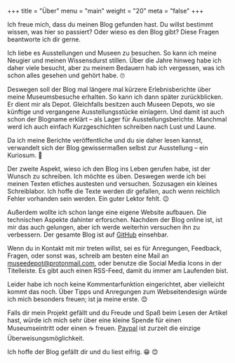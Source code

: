 +++
title = "Über"
menu = "main"
weight = "20"
meta = "false"
+++

Ich freue mich, dass du meinen Blog gefunden hast. Du willst bestimmt wissen, was hier so passiert? Oder wieso es den Blog gibt? Diese Fragen beantworte ich dir gerne.

Ich liebe es Ausstellungen und Museen zu besuchen. So kann ich meine Neugier und meinen Wissensdurst stillen. Über die Jahre hinweg habe ich daher viele besucht, aber zu meinem Bedauern hab ich vergessen, was ich schon alles gesehen und gehört habe. 🙄

Deswegen soll der Blog mal längere mal kürzere Erlebnisberichte über meine Museumsbesuche erhalten. So kann ich dann später zurückblicken. Er dient mir als Depot. Gleichfalls besitzen auch Museen Depots, wo sie künftige und vergangene Ausstellungsstücke einlagern. Und damit ist auch schon der Blogname erklärt – als Lager für Ausstellungsberichte. Manchmal werd ich auch einfach Kurzgeschichten schreiben nach Lust und Laune.

Da ich meine Berichte veröffentliche und du sie daher lesen kannst, verwandelt sich der Blog gewissermaßen selbst zur Ausstellung – ein Kuriosum. 🤔

Der zweite Aspekt, wieso ich den Blog ins Leben gerufen habe, ist der Wunsch zu schreiben. Ich möchte es üben. Deswegen werde ich bei meinen Texten etliches austesten und versuchen. Sozusagen ein kleines Schreiblabor. Ich hoffe die Texte werden dir gefallen, auch wenn reichlich Fehler vorhanden sein werden. Ein guter Lektor fehlt. 😉 

Außerdem wollte ich schon lange eine eigene Website aufbauen. Die technischen Aspekte dahinter erforschen. Nachdem der Blog online ist, ist mir das auch gelungen, aber ich werde weiterhin versuchen ihn zu verbessern. Der gesamte Blog ist auf [GitHub](https://github.com/museedepot/museedepot) einsehbar.

Wenn du in Kontakt mit mir treten willst, sei es für Anregungen, Feedback, Fragen, oder sonst was, schreib am besten eine Mail an [museedepot@protonmail.com](mailto:museedepot@protonmail.com), oder benutze die Social Media Icons in der Titelleiste. Es gibt auch einen RSS-Feed, damit du immer am Laufenden bist. 

Leider habe ich noch keine Kommentarfunktion eingerichtet, aber vielleicht kommt das noch. Über Tipps und Anregungen zum Webseitendesign würde ich mich besonders freuen; ist ja meine erste. 😊

Falls dir mein Projekt gefällt und du Freude und Spaß beim Lesen der Artikel hast, würde ich mich sehr über eine kleine Spende für einen Museumseintritt oder einen ☕️ freuen. [Paypal](https://paypal.me/museedepot?locale.x=de_DE) ist zurzeit die einzige Überweisungsmöglichkeit.

Ich hoffe der Blog gefällt dir und du liest eifrig. 😁 😊